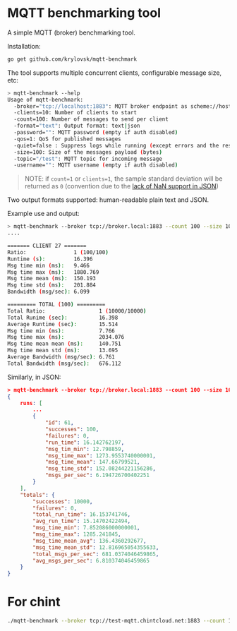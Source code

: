 MQTT benchmarking tool
=========

A simple MQTT (broker) benchmarking tool.

Installation:

```sh
go get github.com/krylovsk/mqtt-benchmark
```

The tool supports multiple concurrent clients, configurable message size, etc:

```sh
> mqtt-benchmark --help
Usage of mqtt-benchmark:
  -broker="tcp://localhost:1883": MQTT broker endpoint as scheme://host:port
  -clients=10: Number of clients to start
  -count=100: Number of messages to send per client
  -format="text": Output format: text|json
  -password="": MQTT password (empty if auth disabled)
  -qos=1: QoS for published messages
  -quiet=false : Suppress logs while running (except errors and the result)
  -size=100: Size of the messages payload (bytes)
  -topic="/test": MQTT topic for incoming message
  -username="": MQTT username (empty if auth disabled)
```

> NOTE: if `count=1` or `clients=1`, the sample standard deviation will be returned as `0` (convention due to the [lack of NaN support in JSON](https://tools.ietf.org/html/rfc4627#section-2.4))

Two output formats supported: human-readable plain text and JSON.

Example use and output:

```sh
> mqtt-benchmark --broker tcp://broker.local:1883 --count 100 --size 100 --clients 100 --qos 2 --format text
....

======= CLIENT 27 =======
Ratio:               1 (100/100)
Runtime (s):         16.396
Msg time min (ms):   9.466
Msg time max (ms):   1880.769
Msg time mean (ms):  150.193
Msg time std (ms):   201.884
Bandwidth (msg/sec): 6.099

========= TOTAL (100) =========
Total Ratio:                 1 (10000/10000)
Total Runime (sec):          16.398
Average Runtime (sec):       15.514
Msg time min (ms):           7.766
Msg time max (ms):           2034.076
Msg time mean mean (ms):     140.751
Msg time mean std (ms):      13.695
Average Bandwidth (msg/sec): 6.761
Total Bandwidth (msg/sec):   676.112
```

Similarly, in JSON:

```json
> mqtt-benchmark --broker tcp://broker.local:1883 --count 100 --size 100 --clients 100 --qos 2 --format json --quiet
{
    runs: [
        ...
        {
            "id": 61,
            "successes": 100,
            "failures": 0,
            "run_time": 16.142762197,
            "msg_tim_min": 12.798859,
            "msg_time_max": 1273.9553740000001,
            "msg_time_mean": 147.66799521,
            "msg_time_std": 152.08244221156286,
            "msgs_per_sec": 6.194726700402251
        }
    ],
    "totals": {
        "successes": 10000,
        "failures": 0,
        "total_run_time": 16.153741746,
        "avg_run_time": 15.14702422494,
        "msg_time_min": 7.852086000000001,
        "msg_time_max": 1285.241845,
        "msg_time_mean_avg": 136.4360292677,
        "msg_time_mean_std": 12.816965054355633,
        "total_msgs_per_sec": 681.0374046459865,
        "avg_msgs_per_sec": 6.810374046459865
    }
}
```

# For chint
```bash
./mqtt-benchmark --broker tcp://test-mqtt.chintcloud.net:1883 --count 10 --size 10 --clients 10 --qos 1 --topic v2/device/telemetry --clientid jcpBwOWRUH/*123 --username dH009wv98UgGfSBaoFIq --payload '{"temperature": 36.3}'
```